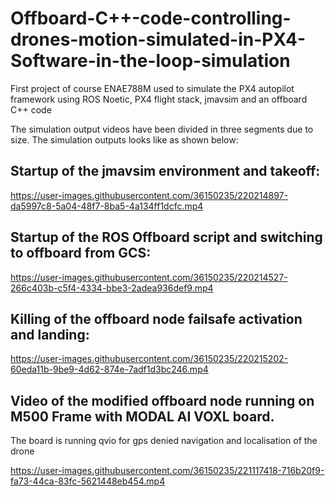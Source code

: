 # Offboard-C++-code-controlling-drones-motion-simulated-in-PX4-Software-in-the-loop-simulation
First project of course ENAE788M used to simulate the PX4 autopilot framework using ROS Noetic, PX4 flight stack, jmavsim and an offboard C++ code

The simulation output videos have been divided in three segments due to size. The simulation outputs looks like as shown below:


## Startup of the jmavsim environment and takeoff:

https://user-images.githubusercontent.com/36150235/220214897-da5997c8-5a04-48f7-8ba5-4a134ff1dcfc.mp4


## Startup of the ROS Offboard script and switching to offboard from GCS:

https://user-images.githubusercontent.com/36150235/220214527-266c403b-c5f4-4334-bbe3-2adea936def9.mp4


## Killing of the offboard node failsafe activation and landing:

https://user-images.githubusercontent.com/36150235/220215202-60eda11b-9be9-4d62-874e-7adf1d3bc246.mp4

## Video of the modified offboard node running on M500 Frame with MODAL AI VOXL board.

The board is running qvio for gps denied navigation and localisation of the drone

https://user-images.githubusercontent.com/36150235/221117418-716b20f9-fa73-44ca-83fc-5621448eb454.mp4

